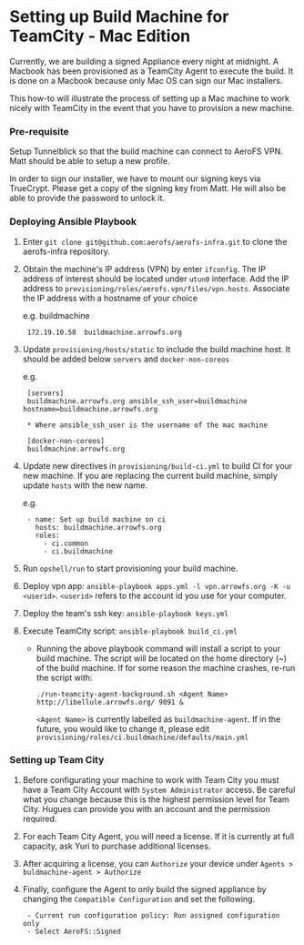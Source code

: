 # Setting up Build Machine for TeamCity - Mac Edition

Currently, we are building a signed Appliance every night at midnight. A Macbook has been 
provisioned as a TeamCity Agent to execute the build. It is done on a Macbook because only Mac OS
can sign our Mac installers.

This how-to will illustrate the process of setting up a Mac machine to work nicely with TeamCity 
in the event that you have to provision a new machine.

### Pre-requisite
Setup Tunnelblick so that the build machine can connect to AeroFS VPN. Matt should be able to setup
a new profile.

In order to sign our installer, we have to mount our signing keys via TrueCrypt. Please get
a copy of the signing key from Matt. He will also be able to provide the password to unlock it.

### Deploying Ansible Playbook

1. Enter `git clone git@github.com:aerofs/aerofs-infra.git` to clone the aerofs-infra repository.

2. Obtain the machine's IP address (VPN) by enter `ifconfig`. The IP address of interest should
be located under `utun0` interface. Add the IP address to 
`provisioning/roles/aerofs.vpn/files/vpn.hosts`. Associate the IP address with a hostname of your
choice

	e.g. buildmachine

		172.19.10.58  buildmachine.arrowfs.org

3. Update `provisioning/hosts/static` to include the build machine host. It should be added below
`servers` and `docker-non-coreos`

	e.g. 
		
		[servers]
		buildmachine.arrowfs.org ansible_ssh_user=buildmachine hostname=buildmachine.arrowfs.org

		* Where ansible_ssh_user is the username of the mac machine

		[docker-non-coreos]
		buildmachine.arrowfs.org

4. Update new directives in `provisioning/build-ci.yml` to build CI for your new machine. If you 
are replacing the current build machine, simply update `hosts` with the new name.

	e.g.

		- name: Set up build machine on ci
  		  hosts: buildmachine.arrowfs.org
          roles:
    		- ci.common
    		- ci.buildmachine

5. Run `opshell/run` to start provisioning your build machine.

6. Deploy vpn app: `ansible-playbook apps.yml -l vpn.arrowfs.org -K -u <userid>`. `<userid>` 
refers to the account id you use for your computer.

7. Deploy the team's ssh key: `ansible-playbook keys.yml`

8. Execute TeamCity script: `ansible-playbook build_ci.yml`

 	* Running the above playbook command will install a script to your build machine.
	  The script will be located on the home directory (~) of the build machine. If for some 
	  reason the machine crashes, re-run the script with:

		```
		./run-teamcity-agent-background.sh <Agent Name> http://libellule.arrowfs.org/ 9091 &
		```

		`<Agent Name>` is currently labelled as `buildmachine-agent`. If in the future, you would
		like to change it, please edit `provisioning/roles/ci.buildmachine/defaults/main.yml`
		
### Setting up Team City

1. Before configurating your machine to work with Team City you must have a Team City Account with 
`System Administrator` access. Be careful what you change because this is the highest permission 
level for Team City. Hugues can provide you with an account and the permission required.

2. For each Team City Agent, you will need a license. If it is currently at full capacity, ask Yuri
to purchase additional licenses.

3. After acquiring a license, you can `Authorize` your device under 
`Agents > buldmachine-agent > Authorize`

4. Finally, configure the Agent to only build the signed appliance by changing the
`Compatible Configuration` and set the following. 
	
		- Current run configuration policy: Run assigned configuration only
		- Select AeroFS::Signed
